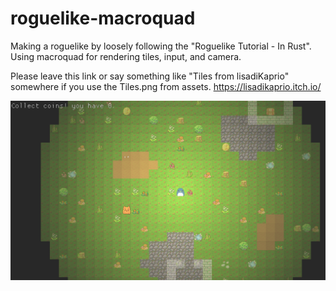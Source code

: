 # roguelike-macroquad

Making a roguelike by loosely following the "Roguelike Tutorial - In Rust". Using macroquad for rendering tiles, input, and camera.

Please leave this link or say something like "Tiles from lisadiKaprio" somewhere if you use the Tiles.png from assets.
https://lisadikaprio.itch.io/

![Screenshot](/kiriroguelike.png)
